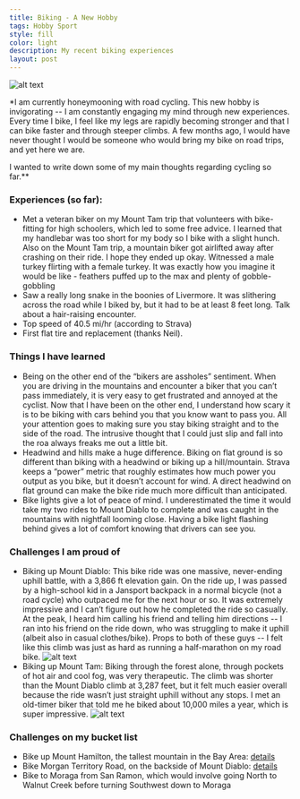 ```yaml
---
title: Biking - A New Hobby
tags: Hobby Sport
style: fill
color: light
description: My recent biking experiences
layout: post
---
```

![alt text](/images/bike-a-new-hobby/bike_cover.jpg "Peak of Mount Diablo")

*I am currently honeymooning with road cycling. This new hobby is invigorating -- I am constantly engaging my mind through new experiences. Every time I bike, I feel like my legs are rapidly becoming stronger and that I can bike faster and through steeper climbs. A few months ago, I would have never thought I would be someone who would bring my bike on road trips, and yet here we are.

I wanted to write down some of my main thoughts regarding cycling so far.**

### Experiences (so far):
* Met a veteran biker on my Mount Tam trip that volunteers with bike-fitting for high schoolers, which led to some free advice. I learned that my handlebar was too short for my body so I bike with a slight hunch.
Also on the Mount Tam trip, a mountain biker got airlifted away after crashing on their ride. I hope they ended up okay.
Witnessed a male turkey flirting with a female turkey. It was exactly how you imagine it would be like - feathers puffed up to the max and plenty of gobble-gobbling
* Saw a really long snake in the boonies of Livermore. It was slithering across the road while I biked by, but it had to be at least 8 feet long. Talk about a hair-raising encounter.  
* Top speed of 40.5 mi/hr (according to Strava)
* First flat tire and replacement (thanks Neil).

### Things I have learned
* Being on the other end of the “bikers are assholes” sentiment. When you are driving in the mountains and encounter a biker that you can’t pass immediately, it is very easy to get frustrated and annoyed at the cyclist. Now that I have been on the other end, I understand how scary it is to be biking with cars behind you that you know want to pass you. All your attention goes to making sure you stay biking straight and to the side of the road. The intrusive thought that I could just slip and fall into the roa always freaks me out a little bit.
* Headwind and hills make a huge difference. Biking on flat ground is so different than biking with a headwind or biking up a hill/mountain. Strava keeps a “power” metric that roughly estimates how much power you output as you bike, but it doesn’t account for wind. A direct headwind on flat ground can make the bike ride much more difficult than anticipated.
* Bike lights give a lot of peace of mind. I underestimated the time it would take my two rides to Mount Diablo to complete and was caught in the mountains with nightfall looming close. Having a bike light flashing behind gives a lot of comfort knowing that drivers can see you.

### Challenges I am proud of
* Biking up Mount Diablo: This bike ride was one massive, never-ending uphill battle, with a 3,866 ft elevation gain. On the ride up, I was passed by a high-school kid in a Jansport backpack in a normal bicycle (not a road cycle) who outpaced me for the next hour or so. It was extremely impressive and I can’t figure out how he completed the ride so casually. At the peak, I heard him calling his friend and telling him directions -- I ran into his friend on the ride down, who was struggling to make it uphill (albeit also in casual clothes/bike). Props to both of these guys -- I felt like this climb was just as hard as running a half-marathon on my road bike.
![alt text](/images/bike-a-new-hobby/diablo.jpg "Mount Diablo")
* Biking up Mount Tam: Biking through the forest alone, through pockets of hot air and cool fog, was very therapeutic. The climb was shorter than the Mount Diablo climb at 3,287 feet, but it felt much easier overall because the ride wasn’t just straight uphill without any stops. I met an old-timer biker that told me he biked about 10,000 miles a year, which is super impressive.
![alt text](/images/bike-a-new-hobby/tam.jpg "Mount Tam")

### Challenges on my bucket list
* Bike up Mount Hamilton, the tallest mountain in the Bay Area: [details](http://bestrides.org/mt-hamilton/)
* Bike Morgan Territory Road, on the backside of Mount Diablo: [details](http://bestrides.org/morgan-territory-road/)
* Bike to Moraga from San Ramon, which would involve going North to Walnut Creek before turning Southwest down to Moraga
